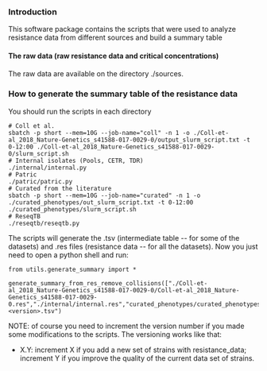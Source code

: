 ### Introduction
This software package contains the scripts that were used to analyze resistance data from different sources and build a summary table

#### The raw data (raw resistance data and critical concentrations)
The raw data are available on the directory ./sources.

### How to generate the summary table of the resistance data
You should run the scripts in each directory
```
# Coll et al.
sbatch -p short --mem=10G --job-name="coll" -n 1 -o ./Coll-et-al_2018_Nature-Genetics_s41588-017-0029-0/output_slurm_script.txt -t 0-12:00 ./Coll-et-al_2018_Nature-Genetics_s41588-017-0029-0/slurm_script.sh
# Internal isolates (Pools, CETR, TDR)
./internal/internal.py
# Patric
./patric/patric.py
# Curated from the literature
sbatch -p short --mem=10G --job-name="curated" -n 1 -o ./curated_phenotypes/out_slurm_script.txt -t 0-12:00 ./curated_phenotypes/slurm_script.sh
# ReseqTB
./reseqtb/reseqtb.py
```
The scripts will generate the .tsv (intermediate table -- for some of the datasets) and .res files (resistance data -- for all the datasets).
Now you just need to open a python shell and run:
```
from utils.generate_summary import *

generate_summary_from_res_remove_collisions(["./Coll-et-al_2018_Nature-Genetics_s41588-017-0029-0/Coll-et-al_2018_Nature-Genetics_s41588-017-0029-0.res","./internal/internal.res","curated_phenotypes/curated_phenotypes.res","./patric/patric.res","./reseqtb/reseqtb.res"],"summary_table_resistance-<version>.tsv")
```

NOTE: of course you need to increment the version number if you made some modifications to the scripts. The versioning works like that:
* X.Y: increment X if you add a new set of strains with resistance_data; increment Y if you improve the quality of the current data set of strains.
